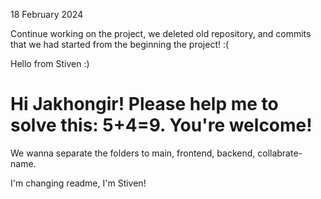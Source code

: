18 February 2024

Continue working on the project, we deleted old repository, and commits that we had started from the beginning the project! :(


Hello from Stiven :)

# Hi Jakhongir! Please help me to solve this: 5+4=9. You're welcome!

We wanna separate the folders to main, frontend, backend, collabrate-name.

I'm changing readme, I'm Stiven!

